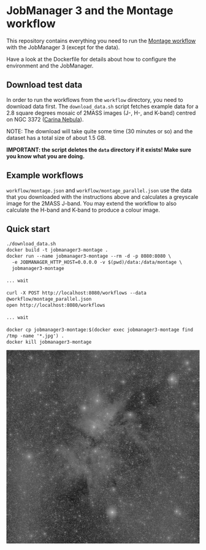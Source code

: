 # JobManager 3 and the Montage workflow

This repository contains everything you need to run the
[Montage workflow](http://montage.ipac.caltech.edu/) with the JobManager 3
(except for the data).

Have a look at the Dockerfile for details about how to configure the
environment and the JobManager.

## Download test data

In order to run the workflows from the `workflow` directory, you need to
download data first. The `download_data.sh` script fetches example data for
a 2.8 square degrees mosaic of 2MASS images (J-, H-, and K-band) centred on
NGC 3372 ([Carina Nebula](https://en.wikipedia.org/wiki/Carina_Nebula)).

NOTE: The download will take quite some time (30 minutes or so) and the
dataset has a total size of about 1.5 GB.

**IMPORTANT: the script deletes the `data` directory if it exists! Make sure
you know what you are doing.**

## Example workflows

`workflow/montage.json` and `workflow/montage_parallel.json` use the data that
you downloaded with the instructions above and calculates a greyscale image for
the 2MASS J-band. You may extend the workflow to also calculate the H-band and
K-band to produce a colour image.

## Quick start

    ./download_data.sh
    docker build -t jobmanager3-montage .
    docker run --name jobmanager3-montage --rm -d -p 8080:8080 \
      -e JOBMANAGER_HTTP_HOST=0.0.0.0 -v $(pwd)/data:/data/montage \
      jobmanager3-montage

    ... wait

    curl -X POST http://localhost:8080/workflows --data @workflow/montage_parallel.json
    open http://localhost:8080/workflows

    ... wait

    docker cp jobmanager3-montage:$(docker exec jobmanager3-montage find /tmp -name '*.jpg') .
    docker kill jobmanager3-montage

![Carina Nebula](result.jpg "Carina Nebula")
